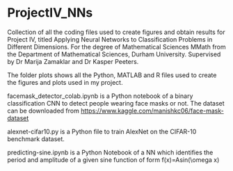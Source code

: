 # ProjectIV_NNs
Collection of all the coding files used to create figures and obtain results for Project IV, titled Applying Neural Networks to Classification Problems in Different Dimensions. 
For the degree of Mathematical Sciences MMath from the Department of Mathematical Sciences, Durham University.
Supervised by Dr Marija Zamaklar and Dr Kasper Peeters.


The folder plots shows all the Python, MATLAB and R files used to create the figures and plots used in my project.

facemask_detector_colab.ipynb is a Python notebook of a binary classification CNN to detect people wearing face masks or not. The dataset can be downloaded from https://www.kaggle.com/manishkc06/face-mask-dataset

alexnet-cifar10.py is a Python file to train AlexNet on the CIFAR-10 benchmark dataset.

predicting-sine.ipynb is a Python Notebook of a NN which identifies the period and amplitude of a given sine function of form f(x)=Asin(\omega x)
